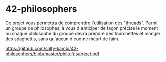 # 42-philosophers

Ce projet vous permettra de comprendre l'utilisation des "threads". Parmi un groupe de philosophes, à vous d'anticiper de façon précise le moment où chaque philosophe du groupe devra prendre des fourchettes et manger des spaghettis, sans qu'aucun d'eux ne meurt de faim.

https://github.com/salty-kambi/42-philosophers/blob/master/philo.fr.subject.pdf
